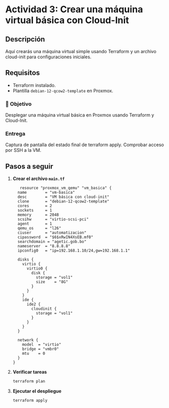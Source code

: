 # Actividad 3: Crear una máquina virtual básica con Cloud-Init

## Descripción
Aquí crearás una máquina virtual simple usando Terraform y un archivo cloud-init para configuraciones iniciales.

## Requisitos
- Terraform instalado.
- Plantilla `debian-12-qcow2-template` en Proxmox.

### 🎯 Objetivo
Desplegar una máquina virtual básica en Proxmox usando Terraform y Cloud-Init.

### Entrega
Captura de pantalla del estado final de terraform apply.
Comprobar acceso por SSH a la VM.

## Pasos a seguir

1. **Crear el archivo `main.tf`**
   ```hcl
      resource "proxmox_vm_qemu" "vm_basica" {
     name        = "vm-basica"
     desc        = "VM básica con cloud-init"
     clone       = "debian-12-qcow2-template"
     cores       = 2
     sockets     = 1
     memory      = 2048
     scsihw      = "virtio-scsi-pci"
     agent       = 1
     qemu_os     = "l26"
     ciuser      = "automatizacion"
     cipassword  = "$6$xRwIN4XsEB.mf0"
     searchdomain = "agetic.gob.bo"
     nameserver  = "8.8.8.8"
     ipconfig0   = "ip=192.168.1.10/24,gw=192.168.1.1"

     disks {
       virtio {
         virtio0 {
           disk {
             storage = "vol1"
             size    = "8G"
           }
         }
       }
       ide {
         ide2 {
           cloudinit {
             storage = "vol1"
           }
         }
       }
     }

     network {
       model  = "virtio"
       bridge = "vmbr0"
       mtu    = 0
     }
   }
   ```

2. **Verificar tareas**
   ```bash
   terraform plan
   ```
   
2. **Ejecutar el despliegue**
   ```bash
   terraform apply
   ```
